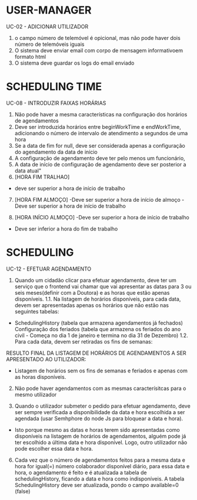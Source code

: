 # USER-MANAGER 
UC-02 - ADICIONAR UTILIZADOR
1. o campo número de telemóvel é opicional, mas não  pode haver dois número de telemóveis iguais
2. O sistema deve enviar email com corpo de mensagem informativoem formato html
3. O sistema deve guardar os logs do email enviado

# SCHEDULING TIME

UC-08 - INTRODUZIR FAIXAS HORÁRIAS
1. Não pode haver a mesma características na configuração dos horários de agendamentos
2. Deve ser introduzida  horários entre beginWorkTime e endWorkTime, adicionando o número de intervalo de atendimento a segundos de uma hora
3. Se a data de fim for null, deve ser considerada apenas a configuração do agendamento da data de início
4. A configuração de agendamento deve ter pelo menos um funcionário,
5. A data de início de configuração de agendamento deve ser posterior a data atual"
6. [HORA FIM TRALHAO]
 - deve ser superior a hora de início de trabalho
 
7. [HORA FIM ALMOÇO]
   -Deve ser superior a hora de início de almoço
   -Deve ser superior a hora de início de trabalho
  
8. [HORA INÍCIO ALMOÇO] 
   -Deve ser superior a hora de início de trabalho 
  - Deve ser inferior a hora do fim de trabalho


# SCHEDULING

UC-12 - EFETUAR AGENDAMENTO

1. Quando um cidadão clicar para efetuar agendamento, deve ter um serviço que o frontend vai chamar que vai apresentar as datas para 3 ou seis meses(definir com a Doutora) e as horas que estão apenas disponíveis. 
  1.1.  Na listagem de horários disponíveis, para cada data, devem ser apresentadas apenas os horários que não estão nas seguintes tabelas:
  - SchedulingHistory (tabela que armazena agendamentos já fechados)
   Configuração dos feriados (tabela que armazena os feriados do ano civil - Começa no dia 1 de janeiro e termina no dia 31 de Dezembro)
  1.2. Para cada data, devem ser retiradas os fins de semanas:

  RESULTO FINAL DA LISTAGEM DE HORÁRIOS DE AGENDAMENTOS A SER APRESENTADO AO UTILIZADOR:
 - Listagem de horários sem os fins de semanas e feriados e apenas com as horas disponíveis.

2. Não pode haver agendamentos com as mesmas caracterísitcas para o mesmo utilizador


3. Quando o utilizador submeter o pedido para efetuar agendamento, deve ser sempre verificada a disponibilidade da data e hora escolhida a ser agendada (usar Semhphore do node Js para bloquear a data e hora).
 - Isto porque mesmo as datas e horas terem sido apresentadas como disponíveis na listagem de horários de agendamentos, alguém pode já ter escolhido a última data e hora disponível. Logo, outro utilizador não pode escolher essa data e hora. 

 
6. Cada vez  que o número de agendamentos feitos para a mesma data e hora for igual(=) número colaborador disponível diário, para essa data e hora, o agendamento é feito e é atualizada a tabela de schedulingHistory, ficando a data e hora como indisponíveis. A tabela SchedulingHistory deve ser atualizada, pondo o campo available=0 (false)


